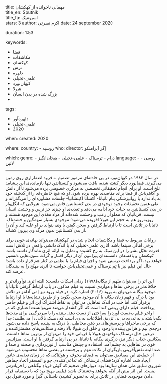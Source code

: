
title: مهمانی ناخوانده از کهکشان  
title_en: Sputnik  
title_fa: اسپوتنیک  
stars: 3
author: اکرم نصرتی
date: 24 september 2020

duration: 1:53

keywords:
  - فضا
  - مکاشفات
  - کهکشان
  - ترس
  - دلهره
  - علمی-تخیلی 
  - کیهان‌نورد
  - هیولا
  - بزرگ شده در بدن انسان
  - 

tags:
  - دلهره‌آور
  - علمی-تخیلی  
  - 2020 

when:
  created: 2020

where:
  country:
    - روسیه
who:
  director: اِگر آبرامنکو

which:
  genre:
    - درام
    - ترسناک
    - علمی-تخیلی
    - هیجان‌انگیز
  language:
    - روسی
    - لاتین
   
---

در سال ۱۹۸۳ دو کیهان‌نورد در پی حادثه‌ای مرموز تصمیم به فرود اضطراری روی زمین می‌گیرند. فضانورد دیگر کشته شده، یافت می‌شود و کنستانتین تنها بازمانده‌ی این پیشامد تلخ است. او برای انجام تحقیقاتی تخصصی به مرکزی خصوصی برده می‌شود تا از دانش و آگاهی‌اش از فضا برای مقاصدی بهره برده شود. او که هیچ خاطره‌ای را از گذشته خود به یاد ندارد با روانپزشکی بنام تاتیانا- اُکسانا اکینشانیا- جلسات مشاوره‌ای را می‌گذراند و طی همین تحقیقات وجود موجودی در بدن کنستانتین فاش می‌شود. هیولایی که انگل‌وار در بدن کنستانتین به حیات خود ادامه می‌دهد و تغذیه‌ی او چیزی جز ترس و وحشت انسان نیست. قربانیان که مملو از رعب و وحشت شده‌اند از مواد مغذی این موجود هستند و روزبه‌روز هم به حجم این هیولا افزوده می‌شود؛ موجودی بسیار سهمگین و خشمناک. تاتیانا در تلاش است تا با ارتباط گرفتن و سخن گفتن با وی، بتواند بر او غلبه کند و آن را از بدن کنستانتین بدون مرگ وی بیرون کشاند. 

روایات مربوط به فضا و مکاشفات انجام شده در کهکشان می‌تواند بهانه‌ی خوبی برای برخی اهالی سینما باشد. آثاری علمی-تخیلی که با اندک دانشی واقعی در تلاش است قدرت تخیّل بشر را در این سبک به رخ کشیده و تمایل به ارائه اثری ماندگار داشته باشد. کهکشان و یافته‌های دانشمندان پیرامون آن از دیگر اقمار و کُرات سوژه‌هایی دلنشین خواهد بود، اگر پرداخت درستی شود و اجزای فیلم را با نظمی در کنار هم قرار داده باشد! حال این فیلم نیز با تِم ترسناک و عمی‌تخیلی‌اش خواسته تا اثری مهیّج را به بینندگان عرضه کند. 

این اثر را می‌توان ملهم از بیگانه(۱۹۷۸) ردلی اسکات دانست؛ البته اثری نوآورانه‌تر و خلاقانه‌‌تر در برخی نماها و مواردی نسبت به فیلم مذکور. در باب ارتباط گرفتن تاتیانا با موجود بیگانه می‌توان به ورود (۲۰۱۶) اشاره کرد. در فیلم ورود نیز اِمی آدامز در تلاش بود با درک و فهم زبان بیگانه با آن موجود سخن بگوید و از طریق نشانه‌ها با او ارتباط برقرار کند. اما خب در اندک نماهایی می‌توان به نقاط اشتراک این اثر و فیلم حاضر پرداخت. فیلم دارای ریتمی کند است که اگر کشدار می‌شد می‌توانست اعتباری که در اواخر فیلم به‌دست آورد را به‌راحتی از دست دهد. بیننده را با سردرگمی برای مدت‌ها نگه‌داشته و به تدریج در پی تزریق اطلاعات به وی است که ریسک بالایی را می‌طلبید؛ چرا که برخی ماجراها و پرسش‌های در ذهن مخاطب، با درنگ به بیننده پاسخ داده می‌شود. درجه‌ی بیم و هراس بیننده با وجود و خلق این هیولا بالا رفته و سکانس‌های مشمئزکننده و درعین حال ترسناک مواجهه‌ی هیولا با قربانی خود را می‌توان از برترین نماها دانست. سکانس جذاب دیگر نیز، درگیری بیگانه با تاتیانا، در پی ارتباط گرفتن با او است. میزانسن قوی در نماهایی به چشم آمد. استفاده و چینش مناسب از نورپردازی و صحنه و صدا و صد البته نقش‌آفرینی بازیگران از نکات مهم و برجسته در بعضی نماها محسوب می‌شود. از جمله‌ی این مصادیق می‌توان به فضای مخوف و هولناکی که در زمان تغذیه‌ی جانور ایجاد شد، اشاره کرد؛ فضای ترسناکی که تداعی‌کننده‌ی جو و اتمسفر اتحاد جماهیر شوروی سابق طی همان سال‌ها بود. دیوارهای ضخیم که گوئی فریادِ بیگناهی را فریادرَس نیست. این اثر بیش از آنکه بخواهد وحشتناک باشد فیلمی مهیج بود که با دستمایه قرار دادن موجودی فضایی در تلاش برای به تصویر کشیدن داستانی گیرا و مورد قبول بود.